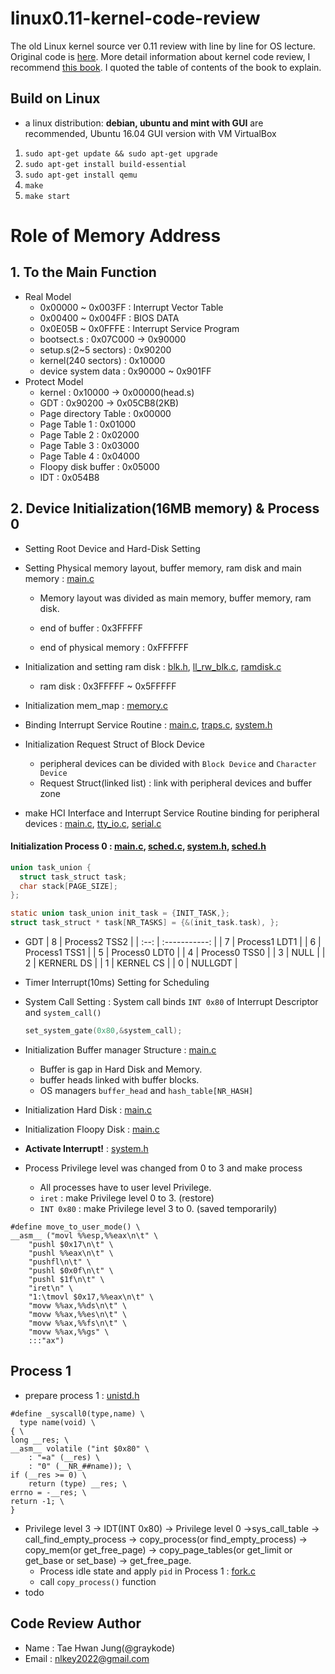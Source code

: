 linux0.11-kernel-code-review
==========

The old Linux kernel source ver 0.11 review with line by line for OS lecture. Original code is [here](https://github.com/yuanxinyu/Linux-0.11). More detail information about kernel code review, I recommend [this book](https://www.amazon.com/Art-Linux-Kernel-Design/dp/1466518030). I quoted the table of contents of the book to explain.



## Build on Linux

* a linux distribution: **debian, ubuntu and mint with GUI** are recommended, Ubuntu 16.04  GUI version with VM VirtualBox

1. `sudo apt-get update && sudo apt-get upgrade`
2. `sudo apt-get install build-essential`
3. `sudo apt-get install qemu`
4. `make`
5. `make start`



# Role of Memory Address

## 1. To the Main Function

- Real Model
  - 0x00000 ~ 0x003FF : Interrupt Vector Table
  - 0x00400 ~ 0x004FF : BIOS DATA
  - 0x0E05B ~ 0x0FFFE : Interrupt Service Program
  - bootsect.s : 0x07C000 → 0x90000
  - setup.s(2~5 sectors) : 0x90200
  - kernel(240 sectors) : 0x10000
  - device system data : 0x90000 ~ 0x901FF
- Protect Model
  - kernel : 0x10000 → 0x00000(head.s)
  - GDT : 0x90200 →  0x05CB8(2KB)
  - Page directory Table : 0x00000
  - Page Table 1 : 0x01000
  - Page Table 2 : 0x02000
  - Page Table 3 : 0x03000
  - Page Table 4 : 0x04000
  - Floopy disk buffer : 0x05000
  - IDT : 0x054B8



## 2. Device Initialization(16MB memory) & Process 0

- Setting Root Device and Hard-Disk Setting

- Setting Physical memory layout, buffer memory, ram disk and main memory : [main.c](https://github.com/graykode/linux0.11-kernel-code-review/blob/master/init/main.c)

  - Memory layout was divided as main memory, buffer memory, ram disk.

  - end of buffer : 0x3FFFFF
  - end of physical memory : 0xFFFFFF

- Initialization and setting ram disk : [blk.h](https://github.com/graykode/linux0.11-kernel-code-review/blob/master/kernel/blk_drv/blk.h), [ll_rw_blk.c](https://github.com/graykode/linux0.11-kernel-code-review/blob/master/kernel/blk_drv/ll_rw_blk.c), [ramdisk.c](https://github.com/graykode/linux0.11-kernel-code-review/blob/master/kernel/blk_drv/ramdisk.c)

  - ram disk : 0x3FFFFF ~ 0x5FFFFF

- Initialization  mem_map : [memory.c](https://github.com/graykode/linux0.11-kernel-code-review/blob/master/mm/memory.c)

- Binding Interrupt Service Routine : [main.c](https://github.com/graykode/linux0.11-kernel-code-review/blob/master/init/main.c), [traps.c](https://github.com/graykode/linux0.11-kernel-code-review/blob/master/kernel/traps.c), [system.h](https://github.com/graykode/linux0.11-kernel-code-review/blob/master/include/asm/system.h)

- Initialization Request Struct of Block Device 

  - peripheral devices can be divided with `Block Device` and `Character Device`
  - Request Struct(linked list) : link with peripheral devices and buffer zone

- make HCI Interface and Interrupt Service Routine binding for peripheral devices : [main.c](https://github.com/graykode/linux0.11-kernel-code-review/blob/master/init/main.c), [tty_io.c](https://github.com/graykode/linux0.11-kernel-code-review/blob/master/kernel/chr_drv/tty_io.c), [serial.c](https://github.com/graykode/linux0.11-kernel-code-review/blob/master/kernel/chr_drv/serial.c)


#### Initialization Process 0 : [main.c](https://github.com/graykode/linux0.11-kernel-code-review/blob/master/init/main.c), [sched.c](https://github.com/graykode/linux0.11-kernel-code-review/blob/master/kernel/sched.c), [system.h](https://github.com/graykode/linux0.11-kernel-code-review/blob/master/include/asm/system.h), [sched.h](https://github.com/graykode/linux0.11-kernel-code-review/blob/master/include/linux/sched.h)

  ```c
  union task_union {
  	struct task_struct task;
  	char stack[PAGE_SIZE];
  };
  
  static union task_union init_task = {INIT_TASK,};
  struct task_struct * task[NR_TASKS] = {&(init_task.task), };
  ```

  - GDT
|  8   | Process2 TSS2 |
| :--: | :-----------: |
|  7   | Process1 LDT1 |
|  6   | Process1 TSS1 |
|  5   | Process0 LDT0 |
|  4   | Process0 TSS0 |
|  3   |     NULL      |
|  2   |  KERNERL DS   |
|  1   |   KERNEL CS   |
|  0   |    NULLGDT    |
- Timer Interrupt(10ms) Setting for Scheduling

- System Call Setting : System call binds `INT 0x80` of Interrupt Descriptor and `system_call()`

  ```c
  set_system_gate(0x80,&system_call);
  ```

- Initialization Buffer manager Structure : [main.c](https://github.com/graykode/linux0.11-kernel-code-review/blob/master/init/main.c)

  - Buffer is gap in Hard Disk and Memory.
  - buffer heads linked with buffer blocks.
  - OS managers `buffer_head` and `hash_table[NR_HASH]`

- Initialization Hard Disk : [main.c](https://github.com/graykode/linux0.11-kernel-code-review/blob/master/init/main.c)

- Initialization Floopy Disk : [main.c](https://github.com/graykode/linux0.11-kernel-code-review/blob/master/init/main.c)

- **Activate Interrupt!** : [system.h](https://github.com/graykode/linux0.11-kernel-code-review/blob/master/include/asm/system.h)

- Process Privilege level was changed from 0 to 3 and make process

  - All processes have to user level Privilege.
  - `iret` : make Privilege level 0 to 3. (restore)
  - `INT 0x80` : make Privilege level 3 to 0. (saved temporarily)

```assembly
#define move_to_user_mode() \
__asm__ ("movl %%esp,%%eax\n\t" \
	"pushl $0x17\n\t" \
	"pushl %%eax\n\t" \
	"pushfl\n\t" \
	"pushl $0x0f\n\t" \
	"pushl $1f\n\t" \
	"iret\n" \
	"1:\tmovl $0x17,%%eax\n\t" \
	"movw %%ax,%%ds\n\t" \
	"movw %%ax,%%es\n\t" \
	"movw %%ax,%%fs\n\t" \
	"movw %%ax,%%gs" \
	:::"ax")
```



## Process 1

- prepare process 1 : [unistd.h](https://github.com/graykode/linux0.11-kernel-code-review/blob/master/include/unistd.h)

```assembly
#define _syscall0(type,name) \
  type name(void) \
{ \
long __res; \
__asm__ volatile ("int $0x80" \
	: "=a" (__res) \
	: "0" (__NR_##name)); \
if (__res >= 0) \
	return (type) __res; \
errno = -__res; \
return -1; \
}
```

- Privilege level 3 → IDT(INT 0x80) → Privilege level 0 →sys_call_table → call_find_empty_process → copy_process(or find_empty_process) → copy_mem(or get_free_page) → copy_page_tables(or get_limit or get_base or set_base) → get_free_page.
  - Process idle state and apply `pid` in Process 1 : [fork.c](https://github.com/graykode/linux0.11-kernel-code-review/blob/master/kernel/fork.c)
  - call `copy_process()` function
- todo



## Code Review Author

- Name : Tae Hwan Jung(@graykode)
- Email : nlkey2022@gmail.com